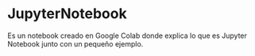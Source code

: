 # JupyterNotebook

Es un notebook creado en Google Colab donde explica lo que es Jupyter Notebook junto con un pequeño ejemplo.
